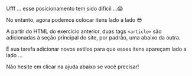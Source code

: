 Ufff ... esse posicionamento tem sido difícil ...:scream:

No entanto, agora podemos colocar itens lado a lado
:sunglasses:

A partir do HTML do exercício anterior, duas tags `<article>` são adicionadas à seção principal do site, por padrão, uma abaixo da outra.

É sua tarefa adicionar novos estilos para que esses itens apareçam lado a lado ...

Não hesite em clicar na ajuda abaixo se você precisar!